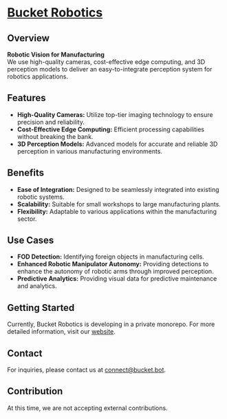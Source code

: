 # [Bucket Robotics](https://bucket.bot)

## Overview

**Robotic Vision for Manufacturing**  
We use high-quality cameras, cost-effective edge computing, and 3D perception models to deliver an easy-to-integrate perception system for robotics applications.

## Features

- **High-Quality Cameras:** Utilize top-tier imaging technology to ensure precision and reliability.
- **Cost-Effective Edge Computing:** Efficient processing capabilities without breaking the bank.
- **3D Perception Models:** Advanced models for accurate and reliable 3D perception in various manufacturing environments.

## Benefits

- **Ease of Integration:** Designed to be seamlessly integrated into existing robotic systems.
- **Scalability:** Suitable for small workshops to large manufacturing plants.
- **Flexibility:** Adaptable to various applications within the manufacturing sector.

## Use Cases

- **FOD Detection:** Identifying foreign objects in manufacturing cells.
- **Enhanced Robotic Manipulator Autonomy:** Providing detections to enhance the autonomy of robotic arms through improved perception.
- **Predictive Analytics:** Providing visual data for predictive maintenance and analytics.

## Getting Started

Currently, Bucket Robotics is developing in a private monorepo. For more detailed information, visit our [website](https://www.bucket.bot).

## Contact

For inquiries, please contact us at [connect@bucket.bot](mailto:connect@bucket.bot).

## Contribution

At this time, we are not accepting external contributions.

